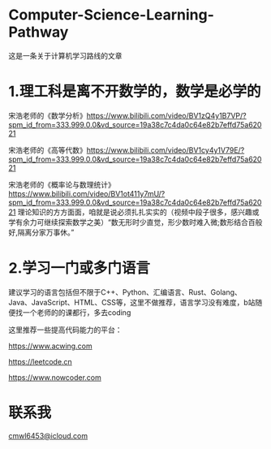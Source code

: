 # Computer-Science-Learning-Pathway
这是一条关于计算机学习路线的文章

# 1.理工科是离不开数学的，数学是必学的

宋浩老师的《数学分析》https://www.bilibili.com/video/BV1zQ4y1B7VP/?spm_id_from=333.999.0.0&vd_source=19a38c7c4da0c64e82b7effd75a62021

宋浩老师的《高等代数》https://www.bilibili.com/video/BV1cy4y1V79E/?spm_id_from=333.999.0.0&vd_source=19a38c7c4da0c64e82b7effd75a62021

宋浩老师的《概率论与数理统计》https://www.bilibili.com/video/BV1ot411y7mU/?spm_id_from=333.999.0.0&vd_source=19a38c7c4da0c64e82b7effd75a62021
理论知识的方方面面，咱就是说必须扎扎实实的（视频中段子很多，感兴趣或学有余力可继续探索数学之美）“数无形时少直觉，形少数时难入微;数形结合百般好,隔离分家万事休。”
# 2.学习一门或多门语言
建议学习的语言包括但不限于C++、Python、汇编语言、Rust、Golang、Java、JavaScript、HTML、CSS等，这里不做推荐，语言学习没有难度，b站随便找一个老师的的课都行，多去coding

这里推荐一些提高代码能力的平台：

https://www.acwing.com

https://leetcode.cn

https://www.nowcoder.com
# 联系我

cmwl6453@icloud.com
